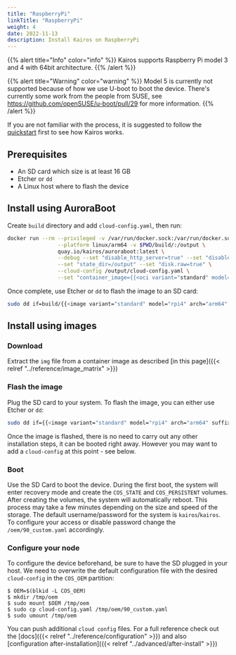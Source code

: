 ```yaml
---
title: "RaspberryPi"
linkTitle: "RaspberryPi"
weight: 4
date: 2022-11-13
description: Install Kairos on RaspberryPi
---
```


{{% alert title="Info" color="info" %}}
Kairos supports Raspberry Pi model 3 and 4 with 64bit architecture.
{{% /alert %}}

{{% alert title="Warning" color="warning" %}}
Model 5 is currently not supported because of how we use U-boot to boot the device. There's currently some work from the people from SUSE, see https://github.com/openSUSE/u-boot/pull/29 for more information.
{{% /alert %}}


If you are not familiar with the process, it is suggested to follow the [quickstart](/getting-started/) first to see how Kairos works.

## Prerequisites

- An SD card which size is at least 16 GB
- Etcher or `dd`
- A Linux host where to flash the device

## Install using AuroraBoot

Create `build` directory and add `cloud-config.yaml`, then run:

```bash
docker run --rm --privileged -v /var/run/docker.sock:/var/run/docker.sock \
                --platform linux/arm64 -v $PWD/build/:/output \
                quay.io/kairos/auroraboot:latest \
                --debug --set "disable_http_server=true" --set "disable_netboot=true" \
                --set "state_dir=/output" --set "disk.raw=true" \
                --cloud-config /output/cloud-config.yaml \
                --set "container_image={{<oci variant="standard" model="rpi4" arch="arm64">}}"
```

Once complete, use Etcher or `dd` to flash the image to an SD card:

```bash {class="only-flavors=openSUSE+Leap-15.6,openSUSE+Tumbleweed,Ubuntu+20.04,Ubuntu+22.04,Alpine+3.19"}
sudo dd if=build/{{<image variant="standard" model="rpi4" arch="arm64" suffix=".raw">}} of=<device> oflag=sync status=progress bs=10M
```

## Install using images

### Download

Extract the `img` file from a container image as described [in this page]({{< relref "../reference/image_matrix" >}})

### Flash the image

Plug the SD card to your system. To flash the image, you can either use Etcher or `dd`:

```bash {class="only-flavors=openSUSE+Leap-15.6,openSUSE+Tumbleweed,Ubuntu+20.04,Ubuntu+22.04,Alpine+3.19"}
sudo dd if={{<image variant="standard" model="rpi4" arch="arm64" suffix=".raw">}} of=<device> oflag=sync status=progress bs=10MB
```

Once the image is flashed, there is no need to carry out any other installation steps, it can be booted right away. However you may want to add a `cloud-config` at this point - see below.

### Boot

Use the SD Card to boot the device.
During the first boot, the system will enter recovery mode and create the `COS_STATE` and `COS_PERSISTENT` volumes.
After creating the volumes, the system will automatically reboot. This process may take a few minutes depending on the size and speed of the storage.
The default username/password for the system is `kairos`/`kairos`.
To configure your access or disable password change the `/oem/90_custom.yaml` accordingly.

### Configure your node

To configure the device beforehand, be sure to have the SD plugged in your host. We need to overwrite the default configuration file with the desired `cloud-config` in the `COS_OEM` partition:

```
$ OEM=$(blkid -L COS_OEM)
$ mkdir /tmp/oem
$ sudo mount $OEM /tmp/oem
$ sudo cp cloud-config.yaml /tmp/oem/90_custom.yaml
$ sudo umount /tmp/oem
```

You can push additional `cloud config` files. For a full reference check out the [docs]({{< relref "../reference/configuration" >}}) and also [configuration after-installation]({{< relref "../advanced/after-install" >}})
